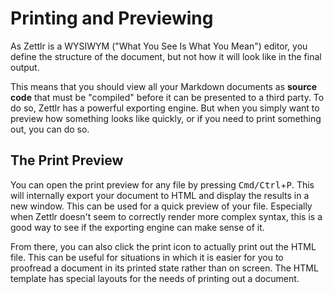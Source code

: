 # Printing and Previewing

As Zettlr is a WYSIWYM ("What You See Is What You Mean") editor, you define the structure of the document, but not how it will look like in the final output.

This means that you should view all your Markdown documents as **source code** that must be "compiled" before it can be presented to a third party. To do so, Zettlr has a powerful exporting engine. But when you simply want to preview how something looks like quickly, or if you need to print something out, you can do so.

## The Print Preview

You can open the print preview for any file by pressing <kbd>Cmd/Ctrl</kbd>+<kbd>P</kbd>. This will internally export your document to HTML and display the results in a new window. This can be used for a quick preview of your file. Especially when Zettlr doesn't seem to correctly render more complex syntax, this is a good way to see if the exporting engine can make sense of it.

From there, you can also click the print icon to actually print out the HTML file. This can be useful for situations in which it is easier for you to proofread a document in its printed state rather than on screen. The HTML template has special layouts for the needs of printing out a document.
